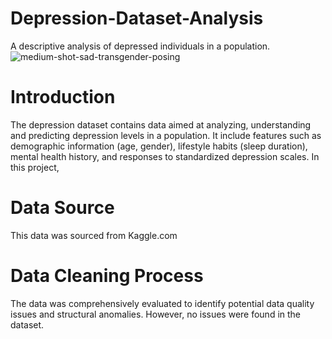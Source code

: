 # Depression-Dataset-Analysis
A descriptive analysis of depressed individuals in a population.
![medium-shot-sad-transgender-posing](https://github.com/user-attachments/assets/ac2964bf-0bf8-43f6-ac15-7cc29d5088f0)
# Introduction
The depression dataset contains data aimed at analyzing, understanding and predicting depression levels in a population. It include features such as demographic information (age, gender), lifestyle habits (sleep duration), mental health history, and responses to standardized depression scales. 
In this project, 
# Data Source
This data was sourced from Kaggle.com
# Data Cleaning Process
The data was comprehensively evaluated to identify potential data quality issues and structural anomalies. However, no issues were found in the dataset. 
